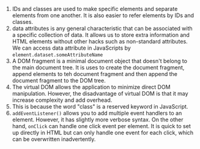 1. IDs and classes are used to make specific elements and separate elements from one another. It is also easier to refer elements by IDs and classes.
2. data attributes is any general characteristic that can be associated with a specific collection of data. It allows us to store extra information and HTML elements without other hacks such as non-standard attributes. We can access data attribute in JavaScripts by ```element.dataset.someAttributeName```
3. A DOM fragment is a minimal document object that doesn't belong to the main document tree. It is uses to create the document fragment, append elements to teh document fragment and then append the document fragment to the DOM tree.
4. The virtual DOM allows the application to minimize direct DOM manipulation. However, the disadvantage of virtual DOM is that it may increase complexity and add overhead.
5. This is because the word "class" is a reserved keyword in JavaScript.
6. ```addEventListener()``` allows you to add multiple event handlers to an element. However, it has slightly more verbose syntax. On the other hand, ```onClick``` can handle one click event per element. It is quick to set up directly in HTML but can only handle one event for each click, which can be overwritten inadvertently.